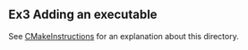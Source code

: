 <!-- doxy
\page refExamplesEx3 Ex3 Adding an executable
/doxy -->

## Ex3 Adding an executable

See [CMakeInstructions](../doc/CMakeInstructions.md) for an explanation about this directory.
